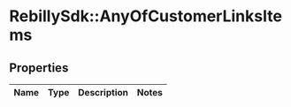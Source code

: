 # RebillySdk::AnyOfCustomerLinksItems

## Properties
Name | Type | Description | Notes
------------ | ------------- | ------------- | -------------

